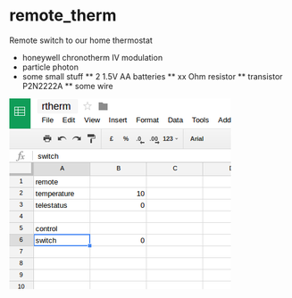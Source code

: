 # remote_therm

Remote switch to our home thermostat


* honeywell chronotherm IV modulation
* particle photon
* some small stuff
** 2 1.5V AA batteries
** xx Ohm resistor
** transistor P2N2222A
** some wire

![sheet](doc/rtherm_sheet.png)
